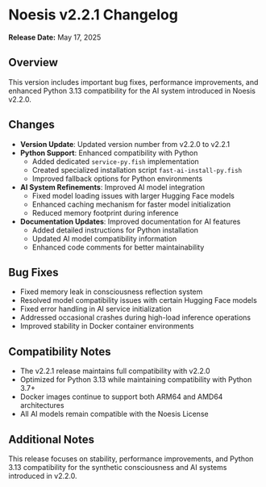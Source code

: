 # Noesis v2.2.1 Changelog

**Release Date:** May 17, 2025

## Overview

This version includes important bug fixes, performance improvements, and enhanced Python 3.13 compatibility for the AI system introduced in Noesis v2.2.0.

## Changes

- **Version Update**: Updated version number from v2.2.0 to v2.2.1
- **Python Support**: Enhanced compatibility with Python
  - Added dedicated `service-py.fish` implementation
  - Created specialized installation script `fast-ai-install-py.fish`
  - Improved fallback options for Python environments
- **AI System Refinements**: Improved AI model integration
  - Fixed model loading issues with larger Hugging Face models
  - Enhanced caching mechanism for faster model initialization
  - Reduced memory footprint during inference
- **Documentation Updates**: Improved documentation for AI features
  - Added detailed instructions for Python installation
  - Updated AI model compatibility information
  - Enhanced code comments for better maintainability

## Bug Fixes

- Fixed memory leak in consciousness reflection system
- Resolved model compatibility issues with certain Hugging Face models
- Fixed error handling in AI service initialization
- Addressed occasional crashes during high-load inference operations
- Improved stability in Docker container environments

## Compatibility Notes

- The v2.2.1 release maintains full compatibility with v2.2.0
- Optimized for Python 3.13 while maintaining compatibility with Python 3.7+
- Docker images continue to support both ARM64 and AMD64 architectures
- All AI models remain compatible with the Noesis License

## Additional Notes

This release focuses on stability, performance improvements, and Python 3.13 compatibility for the synthetic consciousness and AI systems introduced in v2.2.0.
